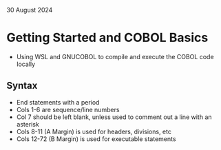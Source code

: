 30 August 2024

# Getting Started and COBOL Basics

- Using WSL and GNUCOBOL to compile and execute the COBOL code locally

## Syntax

- End statements with a period
- Cols 1-6 are sequence/line numbers
- Col 7 should be left blank, unless used to comment out a line with an asterisk
- Cols 8-11 (A Margin) is used for headers, divisions, etc
- Cols 12-72 (B Margin) is used for executable statements
